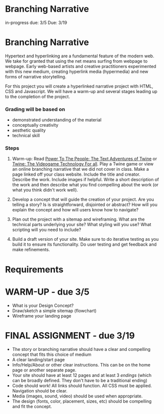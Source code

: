 # Branching Narrative

in-progress due: 3/5
Due: 3/19

# Branching Narrative

Hypertext and hyperlinking are a fundamental feature of the modern web. We take for granted that using the net means surfing from webpage to webpage. Early web-based artists and creative practitioners experimented with this new medium, creating hyperlink media (hypermedia) and new forms of narrative storytelling.

For this project you will create a hyperlinked narrative project with HTML, CSS and Javascript. We will have a warm-up and several stages leading up to the completion of the project.

### Grading will be based on

* demonstrated understanding of the material
* conceptually creativity
* aesthetic quality
* technical skill

### Steps

1. Warm-up: Read [Power To The People: The Text Adventures of Twine](https://www.gamespot.com/articles/power-to-the-people-the-text-adventures-of-twine/1100-6402665/) or [Twine: The Videogame Technology For all](http://www.nytimes.com/2014/11/23/magazine/twine-the-video-game-technology-for-all.html). Play a Twine game or view an online branching narrative that we did not cover in class. Make a page linked off your class website. Include the title and creator. Describe the work. Include images if helpful. Write a short description of the work and then describe what you find compelling about the work (or what you think didn't work well).

2. Develop a concept that will guide the creation of your project. Are you telling a story? Is is straightforward, disjointed or abstract? How will you explain the concept and how will users know how to navigate?

3. Plan out the project with a sitemap and wireframing. What are the technical parts underlying your site? What styling will you use? What scripting will you need to include?

4. Build a draft version of your site. Make sure to do iterative testing as you build it to ensure its functionality. Do user testing and get feedback and make refinements.

# Requirements

# WARM-UP - due 3/5
* What is your Design Concept?
* Draw/sketch a simple sitemap (flowchart)
* Wireframe your landing page

# FINAL ASSIGNMENT - due 3/19
* The story or branching narrative should have a clear and compelling concept that fits this choice of medium
* A clear landing/start page
* Info/Help/About or other clear instructions. This can be on the home page or another separate page.
* Your site should have at least 12 pages and at least 3 *endings* (which can be broadly defined. They don't have to be a traditional ending)
* Code should work! All links should function. All CSS must be applied. Navigation should be clear.
* Media (images, sound, video) should be used when appropriate. 
* The design (fonts, color, placement, sizes, etc) should be compelling and fit the concept.
